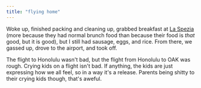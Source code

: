 ```yaml
---
title: "flying home"
---
```


Woke up, finished packing and cleaning up, grabbed breakfast at [La Spezia](http://www.laspeziakauai.com/) (more because they had normal brunch food than because their food is *that* good, but it is good), but I still had sausage, eggs, and rice. From there, we gassed up, drove to the airport, and took off.

The flight to Honolulu wasn't bad, but the flight from Honolulu to OAK was rough. Crying kids on a flight isn't bad. If anything, the kids are just expressing how we all feel, so in a way it's a release. Parents being shitty to their crying kids though, that's aweful.